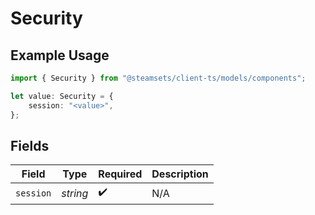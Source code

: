 # Security

## Example Usage

```typescript
import { Security } from "@steamsets/client-ts/models/components";

let value: Security = {
    session: "<value>",
};
```

## Fields

| Field              | Type               | Required           | Description        |
| ------------------ | ------------------ | ------------------ | ------------------ |
| `session`          | *string*           | :heavy_check_mark: | N/A                |